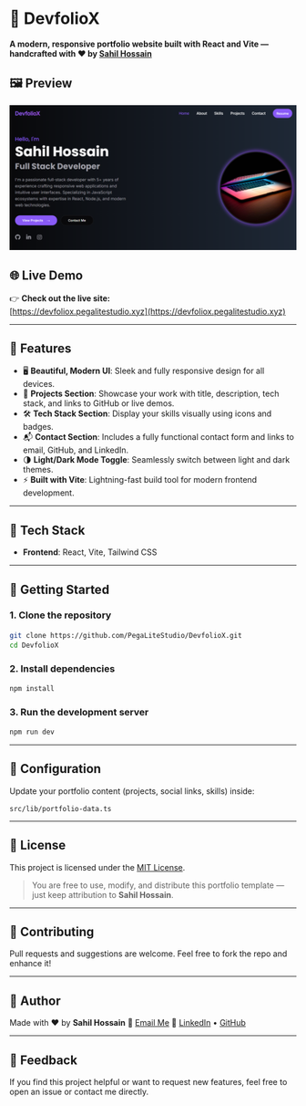 # 🚀 DevfolioX

**A modern, responsive portfolio website built with React and Vite — handcrafted with ❤️ by [Sahil Hossain](https://sahil.pegalite.com/)**

## 🖼️ Preview
![DevfolioX Banner](/images/img.png) <!-- Replace with actual banner image -->

## 🌐 Live Demo

👉 **Check out the live site:**  
[https://devfoliox.pegalitestudio.xyz](https://devfoliox.pegalitestudio.xyz)

---

## 🌟 Features

- 🖥️ **Beautiful, Modern UI**: Sleek and fully responsive design for all devices.
- 📁 **Projects Section**: Showcase your work with title, description, tech stack, and links to GitHub or live demos.
- 🛠️ **Tech Stack Section**: Display your skills visually using icons and badges.
- 📬 **Contact Section**: Includes a fully functional contact form and links to email, GitHub, and LinkedIn.
- 🌗 **Light/Dark Mode Toggle**: Seamlessly switch between light and dark themes.
- ⚡ **Built with Vite**: Lightning-fast build tool for modern frontend development.

---

## 🧰 Tech Stack

- **Frontend**: React, Vite, Tailwind CSS

---

## 📂 Getting Started

### 1. Clone the repository
```bash
git clone https://github.com/PegaLiteStudio/DevfolioX.git
cd DevfolioX
````

### 2. Install dependencies

```bash
npm install
```

### 3. Run the development server

```bash
npm run dev
```

---

## 🔧 Configuration

Update your portfolio content (projects, social links, skills) inside:

```
src/lib/portfolio-data.ts
```

---

## 📄 License

This project is licensed under the [MIT License](./LICENSE).

> You are free to use, modify, and distribute this portfolio template — just keep attribution to **Sahil Hossain**.

---

## 🙌 Contributing

Pull requests and suggestions are welcome. Feel free to fork the repo and enhance it!

---

## 👤 Author

Made with ❤️ by **Sahil Hossain**
📧 [Email Me](mailto:sahilthegeek999@gmail.com)
🔗 [LinkedIn](https://linkedin.com/in/sahilthegeek) • [GitHub](https://github.com/PegaLiteStudio/)

---

## 💬 Feedback

If you find this project helpful or want to request new features, feel free to open an issue or contact me directly.


